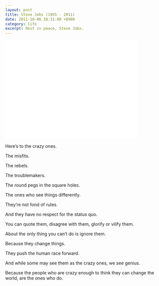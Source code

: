 ```yaml
---
layout: post
title: Steve Jobs (1955 - 2011)
date: 2011-10-06 18:31:08 +0900
category: life
excerpt: Rest in peace, Steve Jobs.
---
```


<iframe width="420" height="315" src="//www.youtube.com/embed/nmwXdGm89Tk" frameborder="0" allowfullscreen></iframe>

Here’s to the crazy ones.

The misfits.

The rebels.

The troublemakers.

The round pegs in the square holes.

The ones who see things differently.

They’re not fond of rules.

And they have no respect for the status quo.

You can quote them, disagree with them, glorify or vilify them.

About the only thing you can’t do is ignore them.

Because they change things.

They push the human race forward.

And while some may see them as the crazy ones, we see genius.

Because the people who are crazy enough to think they can change the world, are the ones who do.
